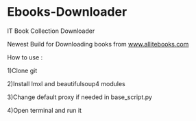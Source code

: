 # Ebooks-Downloader
IT Book Collection Downloader

Newest Build for Downloading books from www.allitebooks.com

How to use :

1)Clone git

2)Install lmxl and beautifulsoup4 modules

3)Change default proxy if needed in base_script.py

4)Open terminal and run it
